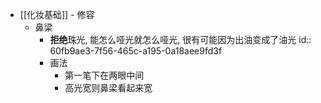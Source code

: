 - [[化妆基础]] - 修容
	- 鼻梁
		- **拒绝**珠光, 能怎么哑光就怎么哑光, 很有可能因为出油变成了油光
		  id:: 60fb9ae3-7f56-465c-a195-0a18aee9fd3f
		- 画法
			- 第一笔下在两眼中间
			- 高光宽则鼻梁看起来宽